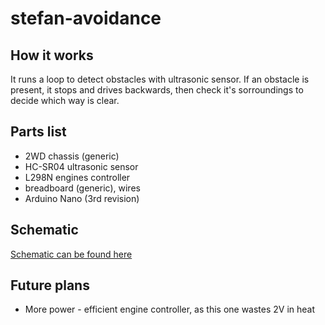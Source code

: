 # stefan-avoidance

## How it works

It runs a loop to detect obstacles with ultrasonic sensor. If an obstacle is present, it stops and drives backwards, then check it's sorroundings to decide which way is clear.

## Parts list

* 2WD chassis (generic)
* HC-SR04 ultrasonic sensor
* L298N engines controller
* breadboard (generic), wires
* Arduino Nano (3rd revision)

## Schematic

[Schematic can be found here](/stefan-avoidance/img/schematic.png)

## Future plans

* More power - efficient engine controller, as this one wastes 2V in heat